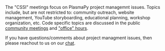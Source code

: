 The "CSSI" meetings focus on PlasmaPy project managemnt issues.  Topics include, but are not restricted to: 
community outreach, website management, YouTube storyboarding, educational planning, workshop organization,
etc.  Code specific topics are discussed in the public 
[community meetings](https://www.plasmapy.org/meetings/weekly/) and 
["office" hours](https://www.plasmapy.org/meetings/office_hours/).

If you have questions/comments about project managment issues, then please reachout to us on our 
[chat](https://app.element.io/#/room/#plasmapy:openastronomy.org).
